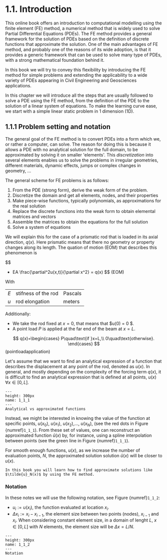# 1.1. Introduction  

This online book offers an introduction to computational modelling using the finite element (FE) method, a numerical method that is widely used to solve Partial Differential Equations (PDEs). The FE method provides a general framework for the solution of PDEs based on the definition of discrete functions that approximate the solution. One of the main advantages of FE method, and probably one of the reasons of its wide adoption, is that it provides a generic framework that can be used to solve many type of PDEs, with a strong mathematical foundation behind it. 

In this book we will try to convey this flexibility by introducing the FE method for simple problems and extending the applicability to a wide variety of PDEs appearing in Civil Engineering and Geosciences applications. 

In this chapter we will introduce all the steps that are usually followed to solve a PDE using the FE method, from the definition of the PDE to the solution of a linear system of equations. To make the learning curve ease, we start with a simple linear static problem in 1 dimension (1D).

<!-- For this purpose, both linear and non-linear problems will be demonstrated. The FEM is a broadly used numerical tool that solves PDEs. The areas of application range from solid and structural mechanics to fluid mechanics. In recent years the application of such a method for solving complex physical phenomena end geometries is receiving more attention and is more frequently applied are it is bound with computational power. To be more specific, when a domain is discretised using FEM, a system of linear equations is built. Then, this matrix is solved numerically, using the available computational power. -->

## 1.1.1 Problem setting and notation

The general goal of the FE method is to convert PDEs into a form which we, or rather a computer, can solve. The reason for doing this is because it allows a PDE with no analytical solution for the full domain, to be approximated by solving it on smaller 'elements'. This *discretization* into several elements enables us to solve the problems in irregular geometries, different materials, dynamic effects, jumps or complex changes in geometry, ...

The general scheme for FE problems is as follows:
1. From the PDE (strong form), derive the weak form of the problem.
2. Discretize the domain and get all elements, nodes, and their properties
3. Make piece-wise functions, typically polynomials, as approximations for the real solution
3. Replace the discrete functions into the weak form to obtain elemental matrices and vectors
4. Assemble the matrices to obtain the equations for the full solution
5. Solve a system of equations

We will explain this for the case of a prismatic rod that is loaded in its axial direction, $q(x)$. Here prismatic means that there no geometry or property changes along its length. The quation of motion (EOM) that describes this phenomenon is 

$$ 
- EA \frac{\partial^2u(x,t)}{\partial x^2} = q(x) 
$$ (EOM)

With

| | | |
| --- | --- | --- |
| $E$ | stifness of the rod | Pascals |
| $u$ | rod elongation | meters |

Additionally:
- We take the rod fixed at $x=0$, that means that $u(0) = 0 $. 
- A point load $P$ is applied at the far end of the beam at $x=L$.

$$ 
q(x)=\begin{cases}
P\quad\text{if }x=L,\\
0\quad\text{otherwise}.
\end{cases} 
$$ (pointloadapplication)

Let's assume that we want to find an analytical expression of a function that describes the displacement at any point of the rod, denoted as $u(x)$. In general, and mostly depending on the complexity of the forcing term $q(x)$, it is difficult to find an analytical expression that is defined at all points, $u(x)\, ∀ x\in[0,L]$.

```{figure} .././images/Chapter1/1_1_1.png
---
height: 300px
name: 1_1_1
---
Analytical vs approximated functions
```

Instead, we might be interested in knowing the value of the function at specific points, $u(x_0)$, $u(x_1)$, $u(x_2)$,..., $u(x_N)$, (see the red dots in Figure {numref}`1_1_1`). From these set of values, one can reconstruct an approximated function $\tilde{u}(x)$ by, for instance, using a spline interpolation between points (see the green line in Figure {numref}`1_1_1`).

For smooth enough functions, $u(x)$, as we increase the number of evaluation points, $N$, the approximated solution solution $\tilde{u}(x)$ will be closer to $u(x)$.

```{admonition} What's ahead?
In this book you will learn how to find approximate solutions like $\tilde{u}_N(x)$ by using the FE method. 
```

### Notation

In these notes we will use the following notation, see Figure {numref}`1_1_2`: 
* $u_i:=u(x_i)$, the function evaluated at location $x_i$. 
* $\Delta x_i:=x_i-x_{i-1}$, the element size between two points (nodes), $x_{i-1}$ and $x_i$.
When considering constant element size, in a domain of lenght $L$, $x\in[0,L]$ with $N$ elements, the element size will be $\Delta x=L/N$.

```{figure} .././images/Chapter1/1_1_2.png
---
height: 300px
name: 1_1_2
---
Notation
```
